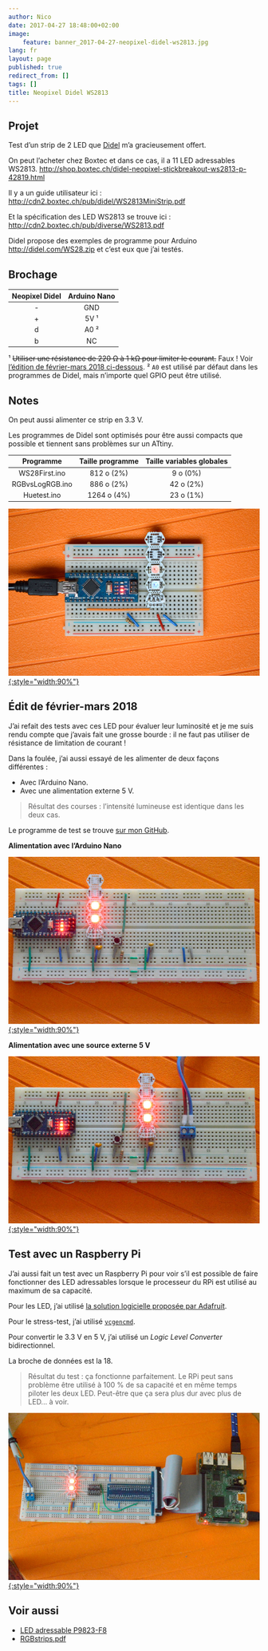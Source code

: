 ```yaml
---
author: Nico
date: 2017-04-27 18:48:00+02:00
image:
    feature: banner_2017-04-27-neopixel-didel-ws2813.jpg
lang: fr
layout: page
published: true
redirect_from: []
tags: []
title: Neopixel Didel WS2813
---
```


## Projet

Test d’un strip de 2 LED que [Didel](http://www.didel.com/NewsF.html) m’a gracieusement offert.

On peut l’acheter chez Boxtec et dans ce cas, il a 11 LED adressables WS2813. <http://shop.boxtec.ch/didel-neopixel-stickbreakout-ws2813-p-42819.html>

Il y a un guide utilisateur ici : <http://cdn2.boxtec.ch/pub/didel/WS2813MiniStrip.pdf>

Et la spécification des LED WS2813 se trouve ici : <http://cdn2.boxtec.ch/pub/diverse/WS2813.pdf>

Didel propose des exemples de programme pour Arduino <http://didel.com/WS28.zip> et c’est eux que j’ai testés.

## Brochage

| Neopixel Didel | Arduino Nano |
| :------------: | :----------: |
|       -        |     GND      |
|       +        |     5V ¹     |
|       d        |     A0 ²     |
|       b        |      NC      |

¹ ~~Utiliser une résistance de 220 Ω à 1 kΩ pour limiter le courant.~~ Faux ! Voir [l’édition de février-mars 2018 ci-dessous][édit-de-février-mars-2018].
² `A0` est utilisé par défaut dans les programmes de Didel, mais n’importe quel GPIO peut être utilisé.

## Notes

On peut aussi alimenter ce strip en 3.3 V.

Les programmes de Didel sont optimisés pour être aussi compacts que possible et tiennent sans problèmes sur un ATtiny.

|    Programme    | Taille programme | Taille variables globales |
| :-------------: | :--------------: | :-----------------------: |
|  WS28First.ino  |    812 o (2%)    |         9 o (0%)          |
| RGBvsLogRGB.ino |    886 o (2%)    |         42 o (2%)         |
|   Huetest.ino   |   1264 o (4%)    |         23 o (1%)         |

[![Neopixel Didel WS2813][img_1]{:style="width:90%"}][img_1]

## Édit de février-mars 2018

J’ai refait des tests avec ces LED pour évaluer leur luminosité et je me suis rendu compte que j’avais fait une grosse bourde : il ne faut pas utiliser de résistance de limitation de courant !

Dans la foulée, j’ai aussi essayé de les alimenter de deux façons différentes :

-   Avec l’Arduino Nano.
-   Avec une alimentation externe 5 V.

> Résultat des courses : l’intensité lumineuse est identique dans les deux cas.

Le programme de test se trouve [sur mon GitHub][programme de test].

**Alimentation avec l’Arduino Nano**

[![Neopixel Didel WS2813 alimentée par l’Arduino Nano][img_2]{:style="width:90%"}][img_2]

**Alimentation avec une source externe 5 V**

[![Neopixel Didel WS2813 alimentée par une source externe 5 V][img_3]{:style="width:90%"}][img_3]

## Test avec un Raspberry Pi

J’ai aussi fait un test avec un Raspberry Pi pour voir s’il est possible de faire fonctionner des LED adressables lorsque le processeur du RPi est utilisé au maximum de sa capacité.

Pour les LED, j’ai utilisé [la solution logicielle proposée par Adafruit][neopixels-rpi].

Pour le stress-test, j’ai utilisé [`vcgencmd`][stress-test].

Pour convertir le 3.3 V en 5 V, j’ai utilisé un _Logic Level Converter_ bidirectionnel.

La broche de données est la 18.

> Résultat du test : ça fonctionne parfaitement. Le RPi peut sans problème être utilisé à 100 % de sa capacité et en même temps piloter les deux LED. Peut-être que ça sera plus dur avec plus de LED... à voir.

[![Neopixel Didel WS2813 avec un Raspberry Pi][img_4]{:style="width:90%"}][img_4]

## Voir aussi

-   [LED adressable P9823-F8][led adressable p9823-f8]
-   [RGBstrips.pdf][rgbstrips]

[édit-de-février-mars-2018]: #édit-de-février-mars-2018
[led adressable p9823-f8]: https://ouilogique.com/leds_adressables/
[rgbstrips]: ../../files/2017-04-27-neopixel-didel-ws2813/docs/RGBstrips.pdf
[programme de test]: https://github.com/NicHub/ouilogique-Arduino/tree/master/neopixel-didel-ws2813
[img_1]: ../../files/2017-04-27-neopixel-didel-ws2813/images/2017-04-27-neopixel-didel-ws2813-001.jpg
[img_2]: ../../files/2017-04-27-neopixel-didel-ws2813/images/2017-04-27-neopixel-didel-ws2813-002.jpg
[img_3]: ../../files/2017-04-27-neopixel-didel-ws2813/images/2017-04-27-neopixel-didel-ws2813-003.jpg
[img_4]: ../../files/2017-04-27-neopixel-didel-ws2813/images/2017-04-27-neopixel-didel-ws2813-004.jpg
[neopixels-rpi]: https://learn.adafruit.com/neopixels-on-raspberry-pi/software
[stress-test]: https://core-electronics.com.au/tutorials/stress-testing-your-raspberry-pi.html

